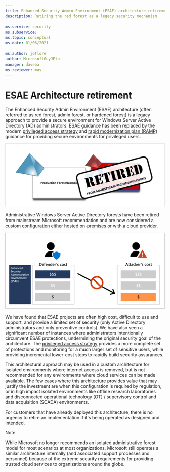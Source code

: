 ```yaml
---
title: Enhanced Security Admin Environment (ESAE) architecture retirement
description: Retiring the red forest as a legacy security mechanism

ms.service: security
ms.subservice: 
ms.topic: conceptual
ms.date: 01/06/2021

ms.author: joflore
author: MicrosoftGuyJFlo
manager: daveba
ms.reviewer: mas
---
```

# ESAE Architecture retirement

The Enhanced Security Admin Environment (ESAE) architecture (often referred to as red forest, admin forest, or hardened forest) is a legacy approach to provide a secure environment for Windows Server Active Directory (AD) administrators. ESAE guidance has been replaced by the modern [privileged access strategy](privileged-access-strategy.md) and [rapid modernization plan (RAMP)](security-rapid-modernization-plan.md) guidance for providing secure environments for privileged users.

![Retirement of ESAE notification](./media/esae-retirement/retirement.png)

Administrative Windows Server Active Directory forests have been retired from mainstream Microsoft recommendation and are now considered a custom configuration either hosted on-premises or with a cloud provider.

![PLACEHOLDER](./media/esae-retirement/defender-vs-attacker-cost.png)

We have found that ESAE projects are often high cost, difficult to use and support, and provide a limited set of security (only Active Directory administrators and only preventive controls). We have also seen a significant number of instances where administrators intentionally circumvent ESAE protections, undermining the original security goal of the architecture. The [privileged access strategy](privileged-access-strategy.md) provides a more complete set of protections and monitoring for a much larger set of sensitive users, while providing incremental lower-cost steps to rapidly build security assurances.

This architectural approach may be used in a custom architecture for isolated environments where internet access is removed, but is not recommended for any environments where cloud services can be made available. The few cases where this architecture provides value that may justify the investment are when this configuration is required by regulation, or in high impact isolated environments like offline research laboratories and disconnected operational technology (OT) / supervisory control and data acquisition (SCADA) environments.

For customers that have already deployed this architecture, there is no urgency to retire an implementation if it's being operated as designed and intended.

> [!NOTE]
> While Microsoft no longer recommends an isolated administrative forest model for most scenarios at most organizations, Microsoft still operates a similar architecture internally (and associated support processes and personnel) because of the extreme security requirements for providing trusted cloud services to organizations around the globe.
